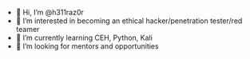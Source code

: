 - 👋 Hi, I’m @h311raz0r
- 👀 I’m interested in becoming an ethical hacker/penetration tester/red teamer
- 🌱 I’m currently learning CEH, Python, Kali
- 💞️ I’m looking for mentors and opportunities

<!---
h311raz0r/h311raz0r is a ✨ special ✨ repository because its `README.md` (this file) appears on your GitHub profile.
You can click the Preview link to take a look at your changes.
--->
